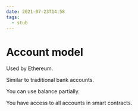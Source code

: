 ```yaml
---
date: 2021-07-23T14:58
tags: 
  - stub
---
```


# Account model

Used by Ethereum.

Similar to traditional bank accounts.

You can use balance partially.

You have access to all accounts in smart contracts.
